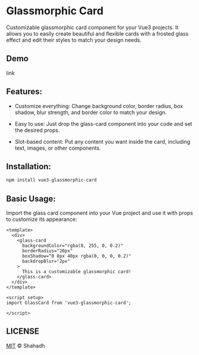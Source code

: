 #  Glassmorphic Card

Customizable glassmorphic card component for your Vue3 projects. It allows you to easily create beautiful and flexible cards with a frosted glass effect and edit their styles to match your design needs.

## Demo

link

## Features:

- Customize everything: Change background color, border radius, box shadow, blur strength, and border color to match your design.

- Easy to use: Just drop the glass-card component into your code and set the desired props.

- Slot-based content: Put any content you want inside the card, including text, images, or other components.


## Installation:

```bash
npm install vue3-glassmorphic-card
```

## Basic Usage: 

Import the glass card component into your Vue project and use it with props to customize its appearance:

```
<template>
  <div>
    <glass-card
      backgroundColor="rgba(0, 255, 0, 0.2)"
      borderRadius="20px"
      boxShadow="0 8px 40px rgba(0, 0, 0, 0.2)"
      backdropBlur="2px"
    >
      This is a customizable glassmorphic card!
    </glass-card>
  </div>
</template>

<script setup>
import GlassCard from 'vue3-glassmorphic-card';

</script>
```

## LICENSE

[MIT](https://choosealicense.com/licenses/mit/) © Shahadh

